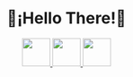 <h1 align="center">🐧¡Hello There!🐧</h1>

<p align="center">
  <a href="https://letterboxd.com/roccagoolmozie/">
    <img src="https://a.ltrbxd.com/logos/letterboxd-mac-icon.png" height="50" width="50" text-decoration="none">
    </a>
<a href="https://www.instagram.com/robert0flores_/">
    <img src="https://img.icons8.com/fluency/48/000000/instagram-new.png" height="50" width="50" text-decoration="none">
  </a>
<a href="https://www.facebook.com/robertoflores9295/">
    <img src="https://img.icons8.com/fluency/48/000000/facebook.png" height="50" width="50" text-decoration="none">
  </a>
